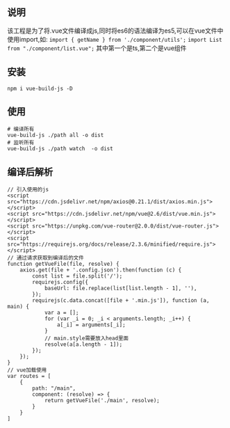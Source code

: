 ## 说明 ##
该工程是为了将.vue文件编译成js,同时将es6的语法编译为es5,可以在vue文件中使用import,如: `import { getName } from './component/utils';` `import List from "./component/list.vue";` 其中第一个是ts,第二个是vue组件

## 安装 ##
`npm i vue-build-js -D`

## 使用 ##
```
# 编译所有
vue-build-js ./path all -o dist
# 监听所有
vue-build-js ./path watch  -o dist
```
## 编译后解析 ##
```
// 引入使用的js
<script src="https://cdn.jsdelivr.net/npm/axios@0.21.1/dist/axios.min.js"></script>
<script src="https://cdn.jsdelivr.net/npm/vue@2.6/dist/vue.min.js"></script>
<script src="https://unpkg.com/vue-router@2.0.0/dist/vue-router.js"></script>
<script src="https://requirejs.org/docs/release/2.3.6/minified/require.js"></script>
// 通过请求获取到编译后的文件
function getVueFile(file, resolve) {
    axios.get(file + '.config.json').then(function (c) {
        const list = file.split('/');
        requirejs.config({
            baseUrl: file.replace(list[list.length - 1], ''),
        });
        requirejs(c.data.concat([file + '.min.js']), function (a, main) {
            var a = [];
            for (var _i = 0; _i < arguments.length; _i++) {
                a[_i] = arguments[_i];
            }
            // main.style需要放入head里面
            resolve(a[a.length - 1]);
        });
    });
}
// vue加载使用
var routes = [
    {
        path: "/main",
        component: (resolve) => {
            return getVueFile('./main', resolve);
        }
    }
]

```
